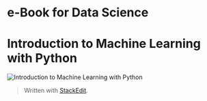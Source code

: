 
e-Book for Data Science
======

# Introduction to Machine Learning with Python

![Introduction to Machine Learning with Python](https://github.com/amueller/introduction_to_ml_with_python/raw/master/cover.jpg)




> Written with [StackEdit](https://stackedit.io/).
<!--stackedit_data:
eyJoaXN0b3J5IjpbMjA1NjI4MzUyXX0=
-->